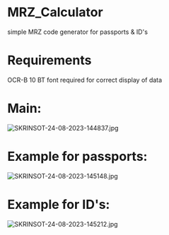 # MRZ_Calculator
simple MRZ code generator for passports &amp; ID's

# Requirements

OCR-B 10 BT font required for correct display of data

# Main:

<img src="https://ltdfoto.ru/images/2023/08/24/SKRINSOT-24-08-2023-144837.jpg" alt="SKRINSOT-24-08-2023-144837.jpg" border="0" />

# Example for passports:


<img src="https://ltdfoto.ru/images/2023/08/24/SKRINSOT-24-08-2023-145148.jpg" alt="SKRINSOT-24-08-2023-145148.jpg" border="0" />

# Example for ID's:

<img src="https://ltdfoto.ru/images/2023/08/24/SKRINSOT-24-08-2023-145212.jpg" alt="SKRINSOT-24-08-2023-145212.jpg" border="0" />


